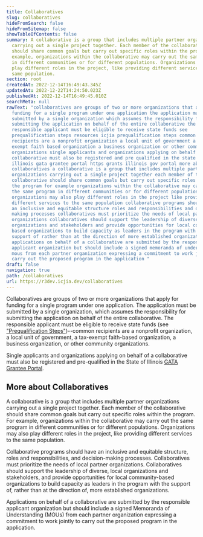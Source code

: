 ```yaml
---
title: Collaboratives
slug: collaboratives
hideFromSearch: false
hideFromSitemap: false
showTableOfContents: false
summary: A collaborative is a group that includes multiple partner organizations
  carrying out a single project together. Each member of the collaborative
  should share common goals but carry out specific roles within the program. For
  example, organizations within the collaborative may carry out the same program
  in different communities or for different populations. Organizations may also
  play different roles in the project, like providing different services to the
  same population.
section: root
createdAt: 2022-12-14T16:49:43.345Z
updatedAt: 2022-12-22T14:24:50.023Z
publishedAt: 2022-12-14T16:49:45.010Z
searchMeta: null
rawText: "collaboratives are groups of two or more organizations that apply for
  funding for a single program under one application the application must be
  submitted by a single organization which assumes the responsibility for
  submitting the application on behalf of the entire collaborative the
  responsible applicant must be eligible to receive state funds see
  prequalification steps resources icjia prequalification steps common
  recipients are a nonprofit organization a local unit of government a tax
  exempt faith based organization a business organization or other community
  organizations single applicants and organizations applying on behalf of a
  collaborative must also be registered and pre qualified in the state of
  illinois gata grantee portal https grants illinois gov portal more about
  collaboratives a collaborative is a group that includes multiple partner
  organizations carrying out a single project together each member of the
  collaborative should share common goals but carry out specific roles within
  the program for example organizations within the collaborative may carry out
  the same program in different communities or for different populations
  organizations may also play different roles in the project like providing
  different services to the same population collaborative programs should have
  an inclusive and equitable structure roles and responsibilities and decision
  making processes collaboratives must prioritize the needs of local partner
  organizations collaboratives should support the leadership of diverse local
  organizations and stakeholders and provide opportunities for local community
  based organizations to build capacity as leaders in the program with the
  support of rather than at the direction of more established organizations
  applications on behalf of a collaborative are submitted by the responsible
  applicant organization but should include a signed memoranda of understanding
  mous from each partner organization expressing a commitment to work jointly to
  carry out the proposed program in the application "
draft: false
navigation: true
path: /collaboratives
url: https://r3dev.icjia.dev/collaboratives
---
```


Collaboratives are groups of two or more organizations that apply for funding for a single program under one application. The application must be submitted by a single organization, which assumes the responsibility for submitting the application on behalf of the entire collaborative. The responsible applicant must be eligible to receive state funds (see ["Prequalification Steps"](/resources#icjia-prequalification-steps))--common recipients are a nonprofit organization, a local unit of government, a tax-exempt faith-based organization, a business organization, or other community organizations. 

Single applicants and organizations applying on behalf of a collaborative must also be registered and pre-qualified in the State of Illinois [GATA Grantee Portal](https://grants.illinois.gov/portal/).

## More about Collaboratives

A collaborative is a group that includes multiple partner organizations carrying out a single project together. Each member of the collaborative should share common goals but carry out specific roles within the program. For example, organizations within the collaborative may carry out the same program in different communities or for different populations. Organizations may also play different roles in the project, like providing different services to the same population.

Collaborative programs should have an inclusive and equitable structure, roles and responsibilities, and decision-making processes. Collaboratives must prioritize the needs of local partner organizations. Collaboratives should support the leadership of diverse, local organizations and stakeholders, and provide opportunities for local community-based organizations to build capacity as leaders in the program with the support of, rather than at the direction of, more established organizations.

Applications on behalf of a collaborative are submitted by the responsible applicant organization but should include a signed Memoranda of Understanding (MOUs) from each partner organization expressing a commitment to work jointly to carry out the proposed program in the application.
